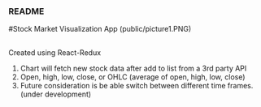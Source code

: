 ### README

#Stock Market Visualization App
(public/picture1.PNG)

##
Created using React-Redux

1. Chart will fetch new stock data after add to list from a 3rd party API
2. Open, high, low, close, or OHLC (average of open, high, low, close)
3. Future consideration is be able switch between different time frames. (under development)